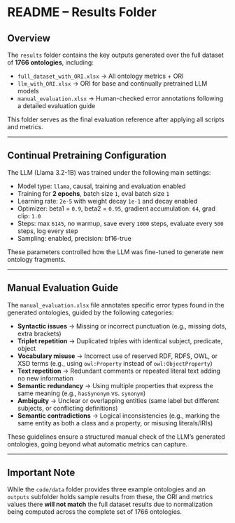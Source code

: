 # README – Results Folder

## Overview

The `results` folder contains the key outputs generated over the full dataset of **1766 ontologies**, including:
- `full_dataset_with_ORI.xlsx` → All ontology metrics + ORI
- `llm_with_ORI.xlsx` → ORI for base and continually pretrained LLM models
- `manual_evaluation.xlsx` → Human-checked error annotations following a detailed evaluation guide

This folder serves as the final evaluation reference after applying all scripts and metrics.

---

## Continual Pretraining Configuration

The LLM (Llama 3.2-1B) was trained under the following main settings:
- Model type: `llama`, causal, training and evaluation enabled
- Training for **2 epochs**, batch size `1`, eval batch size `1`
- Learning rate: `2e-5` with weight decay `1e-1` and decay enabled
- Optimizer: beta1 = `0.9`, beta2 = `0.95`, gradient accumulation: `64`, grad clip: `1.0`
- Steps: max `6145`, no warmup, save every `1000` steps, evaluate every `500` steps, log every step
- Sampling: enabled, precision: bf16-true

These parameters controlled how the LLM was fine-tuned to generate new ontology fragments.

---

## Manual Evaluation Guide

The `manual_evaluation.xlsx` file annotates specific error types found in the generated ontologies, guided by the following categories:

- **Syntactic issues** → Missing or incorrect punctuation (e.g., missing dots, extra brackets)
- **Triplet repetition** → Duplicated triples with identical subject, predicate, object
- **Vocabulary misuse** → Incorrect use of reserved RDF, RDFS, OWL, or XSD terms (e.g., using `owl:Property` instead of `owl:ObjectProperty`)
- **Text repetition** → Redundant comments or repeated literal text adding no new information
- **Semantic redundancy** → Using multiple properties that express the same meaning (e.g., `hasSynonym` vs. `synonym`)
- **Ambiguity** → Unclear or overlapping entities (same label but different subjects, or conflicting definitions)
- **Semantic contradictions** → Logical inconsistencies (e.g., marking the same entity as both a class and a property, or misusing literals/IRIs)

These guidelines ensure a structured manual check of the LLM’s generated ontologies, going beyond what automatic metrics can capture.

---

## Important Note

While the `code/data` folder provides three example ontologies and an `outputs` subfolder holds sample results from these, the ORI and metrics values there **will not match** the full dataset results due to normalization being computed across the complete set of 1766 ontologies.
